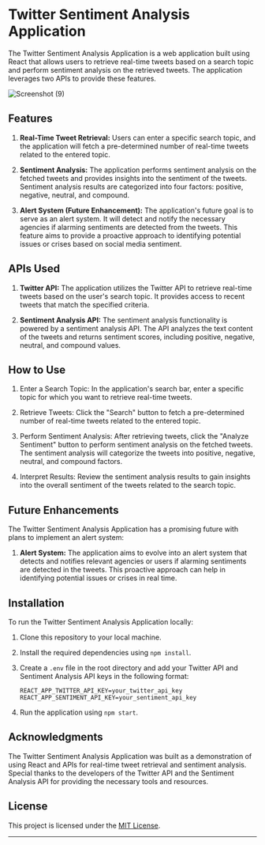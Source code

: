 # Twitter Sentiment Analysis Application

The Twitter Sentiment Analysis Application is a web application built using React that allows users to retrieve real-time tweets based on a search topic and perform sentiment analysis on the retrieved tweets. The application leverages two APIs to provide these features.

![Screenshot (9)](https://github.com/luckychitundu/sentiment/assets/87910852/65336a74-e8a2-4814-99fd-373356add646)


## Features

1. **Real-Time Tweet Retrieval:** Users can enter a specific search topic, and the application will fetch a pre-determined number of real-time tweets related to the entered topic.

2. **Sentiment Analysis:** The application performs sentiment analysis on the fetched tweets and provides insights into the sentiment of the tweets. Sentiment analysis results are categorized into four factors: positive, negative, neutral, and compound.

3. **Alert System (Future Enhancement):** The application's future goal is to serve as an alert system. It will detect and notify the necessary agencies if alarming sentiments are detected from the tweets. This feature aims to provide a proactive approach to identifying potential issues or crises based on social media sentiment.

## APIs Used

1. **Twitter API:** The application utilizes the Twitter API to retrieve real-time tweets based on the user's search topic. It provides access to recent tweets that match the specified criteria.

2. **Sentiment Analysis API:** The sentiment analysis functionality is powered by a sentiment analysis API. The API analyzes the text content of the tweets and returns sentiment scores, including positive, negative, neutral, and compound values.

## How to Use

1. Enter a Search Topic: In the application's search bar, enter a specific topic for which you want to retrieve real-time tweets.

2. Retrieve Tweets: Click the "Search" button to fetch a pre-determined number of real-time tweets related to the entered topic.

3. Perform Sentiment Analysis: After retrieving tweets, click the "Analyze Sentiment" button to perform sentiment analysis on the fetched tweets. The sentiment analysis will categorize the tweets into positive, negative, neutral, and compound factors.

4. Interpret Results: Review the sentiment analysis results to gain insights into the overall sentiment of the tweets related to the search topic.

## Future Enhancements

The Twitter Sentiment Analysis Application has a promising future with plans to implement an alert system:

1. **Alert System:** The application aims to evolve into an alert system that detects and notifies relevant agencies or users if alarming sentiments are detected in the tweets. This proactive approach can help in identifying potential issues or crises in real time.

## Installation

To run the Twitter Sentiment Analysis Application locally:

1. Clone this repository to your local machine.
2. Install the required dependencies using `npm install`.
3. Create a `.env` file in the root directory and add your Twitter API and Sentiment Analysis API keys in the following format:

   ```
   REACT_APP_TWITTER_API_KEY=your_twitter_api_key
   REACT_APP_SENTIMENT_API_KEY=your_sentiment_api_key
   ```

4. Run the application using `npm start`.

## Acknowledgments

The Twitter Sentiment Analysis Application was built as a demonstration of using React and APIs for real-time tweet retrieval and sentiment analysis. Special thanks to the developers of the Twitter API and the Sentiment Analysis API for providing the necessary tools and resources.

## License

This project is licensed under the [MIT License](LICENSE).

---
